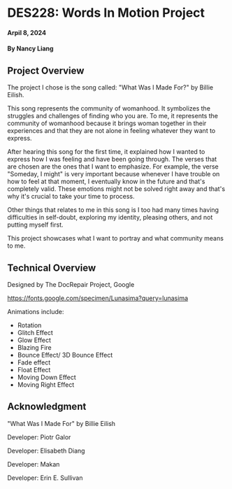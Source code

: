 # DES228: Words In Motion Project
#### Arpil 8, 2024

#### By Nancy Liang

## Project Overview
The project I chose is the song called: "What Was I Made For?" by Billie Eilish.

This song represents the community of womanhood. It symbolizes the struggles and challenges of finding who you are. To me, it represents the community of womanhood because it brings woman together in their experiences and that they are not alone in feeling whatever they want to express. 

After hearing this song for the first time, it explained how I wanted to express how I was feeling and have been going through. The verses that are chosen are the ones that I want to emphasize. For example, the verse "Someday, I might" is very important because whenever I have trouble on how to feel at that moment, I eventually know in the future and that's completely valid. These emotions might not be solved right away and that's why it's crucial to take your time to process. 

Other things that relates to me in this song is I too had many times having difficulties in self-doubt, exploring my identity, pleasing others, and not putting myself first. 

This project showcases what I want to portray and what community means to me. 

## Technical Overview

Designed by The DocRepair Project, Google

https://fonts.google.com/specimen/Lunasima?query=lunasima

Animations include:

- Rotation
- Glitch Effect
- Glow Effect
- Blazing Fire
- Bounce Effect/ 3D Bounce Effect
- Fade effect
- Float Effect
- Moving Down Effect
- Moving Right Effect

## Acknowledgment

"What Was I Made For" by Billie Eilish

Developer: Piotr Galor

Developer: Elisabeth Diang

Developer: Makan

Developer: Erin E. Sullivan